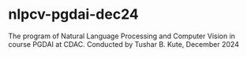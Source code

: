 # nlpcv-pgdai-dec24
The program of Natural Language Processing and Computer Vision in course PGDAI at CDAC. Conducted by Tushar B. Kute, December 2024
